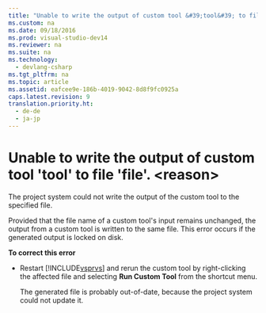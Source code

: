 ```yaml
---
title: "Unable to write the output of custom tool &#39;tool&#39; to file &#39;file&#39;. &lt;reason&gt;"
ms.custom: na
ms.date: 09/18/2016
ms.prod: visual-studio-dev14
ms.reviewer: na
ms.suite: na
ms.technology: 
  - devlang-csharp
ms.tgt_pltfrm: na
ms.topic: article
ms.assetid: eafcee9e-186b-4019-9042-8d8f9fc0925a
caps.latest.revision: 9
translation.priority.ht: 
  - de-de
  - ja-jp
---
```

# Unable to write the output of custom tool &#39;tool&#39; to file &#39;file&#39;. &lt;reason&gt;
The project system could not write the output of the custom tool to the specified file.  
  
 Provided that the file name of a custom tool's input remains unchanged, the output from a custom tool is written to the same file. This error occurs if the generated output is locked on disk.  
  
 **To correct this error**  
  
-   Restart [!INCLUDE[vsprvs](../vs140/includes/vsprvs_md.md)] and rerun the custom tool by right-clicking the affected file and selecting **Run Custom Tool** from the shortcut menu.  
  
     The generated file is probably out-of-date, because the project system could not update it.
